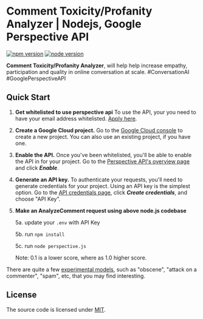 # Comment Toxicity/Profanity Analyzer | Nodejs, Google Perspective API

[![npm version](https://img.shields.io/badge/npm-v6.4.1-blue.svg?style=flat)](https://opensource.org/licenses/MIT) [![node version](https://img.shields.io/badge/node-v8.12.0-blue.svg?style=flat)](https://opensource.org/licenses/MIT)

**Comment Toxicity/Profanity Analyzer**, will help help increase empathy, participation and quality in online conversation at scale. #ConversationAI #GooglePerspectiveAPI

## Quick Start

1.  **Get whitelisted to use perspective api** To use the API, your you need to have your email
    address whitelisted. [Apply here](https://www.perspectiveapi.com/). 

2.  **Create a Google Cloud project.** Go to the [Google Cloud
    console](https://console.developers.google.com/) to create a new project.
    You can also use an existing project, if you have one.

3.  **Enable the API.** Once you've been whitelisted, you'll be able to enable
    the API in for your project. Go to the [Perspective API's overview
    page](https://console.developers.google.com/apis/api/commentanalyzer.googleapis.com/overview)
    and click **_Enable_**. 
    
4.  **Generate an API key.** To authenticate your requests, you'll need to
    generate credentials for your project. Using an API key is the simplest
    option. Go to the [API credentials
    page](https://console.developers.google.com/apis/credentials), click
    **_Create credentials_**, and choose "API Key".

5.  **Make an AnalyzeComment request using above node.js codebase**

    5a. update your `.env` with API Key

    5b. run `npm install`
    
    5c. run `node perspective.js`   

    Note: 0.1 is a lower score, where as 1.0 higher score.
    
There are quite a few
[experimental models](https://github.com/conversationai/perspectiveapi/blob/master/api_reference.md#models),
such as "obscene", "attack on a commenter", "spam", etc, that you may find
interesting.

## License

The source code is licensed under [MIT](https://opensource.org/licenses/MIT). 
